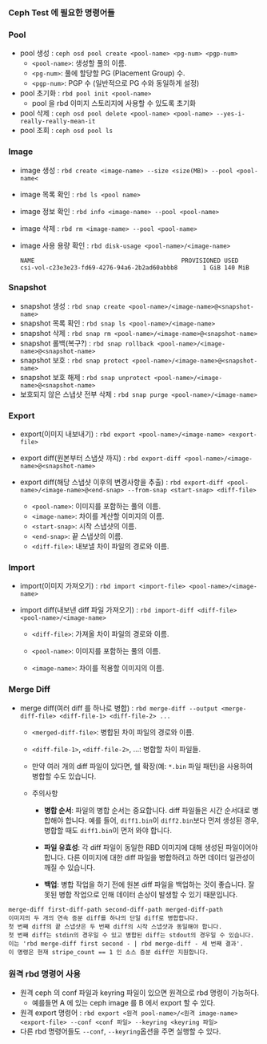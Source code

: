 ### Ceph Test 에 필요한 명령어들

### Pool

- pool 생성 : `ceph osd pool create <pool-name> <pg-num> <pgp-num>`
  - `<pool-name>`: 생성할 풀의 이름.
  - `<pg-num>`: 풀에 할당할 PG (Placement Group) 수.
  - `<pgp-num>`: PGP 수 (일반적으로 PG 수와 동일하게 설정)
- pool 초기화 : `rbd pool init <pool-name>`
  - pool 을 rbd 이미지 스토리지에 사용할 수 있도록 초기화
- pool 삭제 : `ceph osd pool delete <pool-name> <pool-name> --yes-i-really-really-mean-it`
-  pool 조회 : `ceph osd pool ls`

### Image

- image 생성 : `rbd create <image-name> --size <size(MB)> --pool <pool-name<`
- image 목록 확인 : `rbd ls <pool name>`

- image 정보 확인 : `rbd info <image-name> --pool <pool-name>`

- image 삭제 : `rbd rm <image-name> --pool <pool-name>`
- image 사용 용량 확인 : `rbd disk-usage <pool-name>/<image-name>`
  ```
  NAME                                         PROVISIONED USED
  csi-vol-c23e3e23-fd69-4276-94a6-2b2ad60abbb8       1 GiB 140 MiB
  ```

### Snapshot

- snapshot 생성 : `rbd snap create <pool-name>/<image-name>@<snapshot-name>`
- snapshot 목록 확인 : `rbd snap ls <pool-name>/<image-name>`
- snapshot 삭제 : `rbd snap rm <pool-name>/<image-name>@<snapshot-name>`
- snapshot 롤백(복구?) : `rbd snap rollback <pool-name>/<image-name>@<snapshot-name>`
- snapshot 보호 : `rbd snap protect <pool-name>/<image-name>@<snapshot-name>`
- snapshot 보호 해제 : `rbd snap unprotect <pool-name>/<image-name>@<snapshot-name>`
- 보호되지 않은 스냅샷 전부 삭제 : `rbd snap purge <pool-name>/<image-name>`

### Export

- export(이미지 내보내기) : `rbd export <pool-name>/<image-name> <export-file>`
- export diff(원본부터 스냅샷 까지) : `rbd export-diff <pool-name>/<image-name>@<snapshot-name>`
- export diff(해당 스냅샷 이후의 변경사항을 추출) : `rbd export-diff <pool-name>/<image-name>@<end-snap> --from-snap <start-snap> <diff-file>`

  - `<pool-name>`: 이미지를 포함하는 풀의 이름.
  - `<image-name>`: 차이를 계산할 이미지의 이름.
  - `<start-snap>`: 시작 스냅샷의 이름.
  - `<end-snap>`: 끝 스냅샷의 이름.
  - `<diff-file>`: 내보낼 차이 파일의 경로와 이름.

### Import

- import(이미지 가져오기) : `rbd import <import-file> <pool-name>/<image-name>`

- import diff(내보낸 diff 파일 가져오기) : `rbd import-diff <diff-file> <pool-name>/<image-name>`

  - `<diff-file>`: 가져올 차이 파일의 경로와 이름.

  - `<pool-name>`: 이미지를 포함하는 풀의 이름.

  - `<image-name>`: 차이를 적용할 이미지의 이름.

### Merge Diff

- merge diff(여러 diff 를 하나로 병합) : `rbd merge-diff --output <merge-diff-file> <diff-file-1> <diff-file-2> ...`

  - `<merged-diff-file>`: 병합된 차이 파일의 경로와 이름.

  - `<diff-file-1>`, `<diff-file-2>`, ...: 병합할 차이 파일들.

  - 만약 여러 개의 diff 파일이 있다면, 쉘 확장(예: `*.bin` 파일 패턴)을 사용하여 병합할 수도 있습니다.

  - 주의사항

    - **병합 순서**: 파일의 병합 순서는 중요합니다. diff 파일들은 시간 순서대로 병합해야 합니다. 예를 들어, `diff1.bin`이 `diff2.bin`보다 먼저 생성된 경우, 병합할 때도 `diff1.bin`이 먼저 와야 합니다.

    - **파일 유효성**: 각 diff 파일이 동일한 RBD 이미지에 대해 생성된 파일이어야 합니다. 다른 이미지에 대한 diff 파일을 병합하려고 하면 데이터 일관성이 깨질 수 있습니다.

    - **백업**: 병합 작업을 하기 전에 원본 diff 파일을 백업하는 것이 좋습니다. 잘못된 병합 작업으로 인해 데이터 손상이 발생할 수 있기 때문입니다.

```
merge-diff first-diff-path second-diff-path merged-diff-path
이미지의 두 개의 연속 증분 diff를 하나의 단일 diff로 병합합니다.
첫 번째 diff의 끝 스냅샷은 두 번째 diff의 시작 스냅샷과 동일해야 합니다.
첫 번째 diff는 stdin의 경우일 수 있고 병합된 diff는 stdout의 경우일 수 있습니다.
이는 'rbd merge-diff first second - | rbd merge-diff - 세 번째 결과'.
이 명령은 현재 stripe_count == 1 인 소스 증분 diff만 지원합니다.
```

### 원격 rbd 명령어 사용

- 원격 ceph 의 conf 파일과 keyring 파일이 있으면 원격으로 rbd 명령이 가능하다.
  - 예를들면 A 에 있는 ceph image 를 B 에서 export 할 수 있다.
- 원격 export 명령어 : `rbd export <원격 pool-name>/<원격 image-name> <export-file> --conf <conf 파일> --keyring <keyring 파일>`
- 다른  rbd 명령어들도 `--conf`, `--keyring`옵션을 주면 실행할 수 있다.